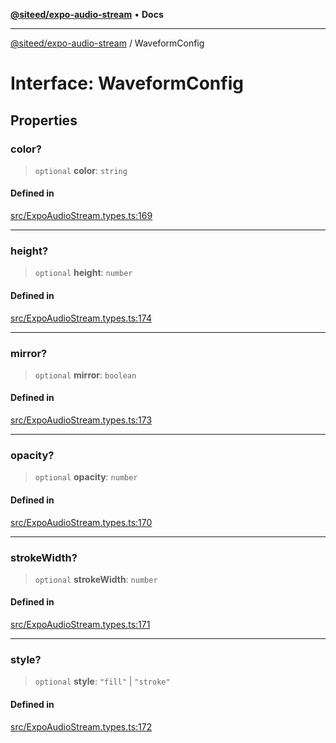 [**@siteed/expo-audio-stream**](../README.md) • **Docs**

***

[@siteed/expo-audio-stream](../README.md) / WaveformConfig

# Interface: WaveformConfig

## Properties

### color?

> `optional` **color**: `string`

#### Defined in

[src/ExpoAudioStream.types.ts:169](https://github.com/deeeed/expo-audio-stream/blob/7c9c800d83b7cea3516643371484d5e1f3b99e4c/packages/expo-audio-stream/src/ExpoAudioStream.types.ts#L169)

***

### height?

> `optional` **height**: `number`

#### Defined in

[src/ExpoAudioStream.types.ts:174](https://github.com/deeeed/expo-audio-stream/blob/7c9c800d83b7cea3516643371484d5e1f3b99e4c/packages/expo-audio-stream/src/ExpoAudioStream.types.ts#L174)

***

### mirror?

> `optional` **mirror**: `boolean`

#### Defined in

[src/ExpoAudioStream.types.ts:173](https://github.com/deeeed/expo-audio-stream/blob/7c9c800d83b7cea3516643371484d5e1f3b99e4c/packages/expo-audio-stream/src/ExpoAudioStream.types.ts#L173)

***

### opacity?

> `optional` **opacity**: `number`

#### Defined in

[src/ExpoAudioStream.types.ts:170](https://github.com/deeeed/expo-audio-stream/blob/7c9c800d83b7cea3516643371484d5e1f3b99e4c/packages/expo-audio-stream/src/ExpoAudioStream.types.ts#L170)

***

### strokeWidth?

> `optional` **strokeWidth**: `number`

#### Defined in

[src/ExpoAudioStream.types.ts:171](https://github.com/deeeed/expo-audio-stream/blob/7c9c800d83b7cea3516643371484d5e1f3b99e4c/packages/expo-audio-stream/src/ExpoAudioStream.types.ts#L171)

***

### style?

> `optional` **style**: `"fill"` \| `"stroke"`

#### Defined in

[src/ExpoAudioStream.types.ts:172](https://github.com/deeeed/expo-audio-stream/blob/7c9c800d83b7cea3516643371484d5e1f3b99e4c/packages/expo-audio-stream/src/ExpoAudioStream.types.ts#L172)

